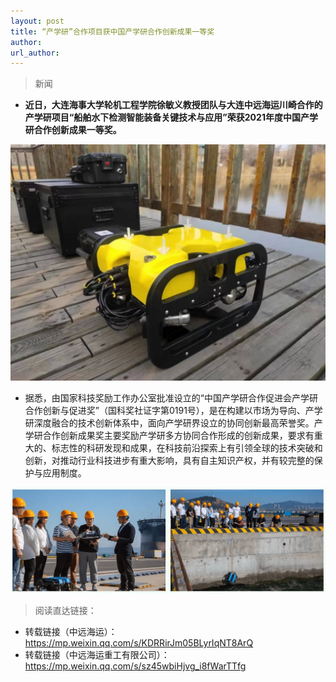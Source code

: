 ```yaml
---
layout: post
title: “产学研”合作项目获中国产学研合作创新成果一等奖
author: 
url_author: 
---
```


> 新闻

- **近日，大连海事大学轮机工程学院徐敏义教授团队与大连中远海运川崎合作的产学研项目“船舶水下检测智能装备关键技术与应用”荣获2021年度中国产学研合作创新成果一等奖。**

<p style="text-align:center;" >
<img src="/lab_images/news/zyhy_1.jpeg" style=" width:600px;"><b></b>
</p>

- 据悉，由国家科技奖励工作办公室批准设立的“中国产学研合作促进会产学研合作创新与促进奖”（国科奖社证字第0191号），是在构建以市场为导向、产学研深度融合的技术创新体系中，面向产学研界设立的协同创新最高荣誉奖。产学研合作创新成果奖主要奖励产学研多方协同合作形成的创新成果，要求有重大的、标志性的科研发现和成果，在科技前沿探索上有引领全球的技术突破和创新，对推动行业科技进步有重大影响，具有自主知识产权，并有较完整的保护与应用制度。 

<p style="text-align:center;" >
<img src="/lab_images/news/zyhy_2.png" style=" width:600px;"><b></b>
</p>

> 阅读直达链接：

- 转载链接（中远海运）：https://mp.weixin.qq.com/s/KDRRirJm05BLyrIqNT8ArQ
- 转载链接（中远海运重工有限公司）：https://mp.weixin.qq.com/s/sz45wbiHjvg_i8fWarTTfg
